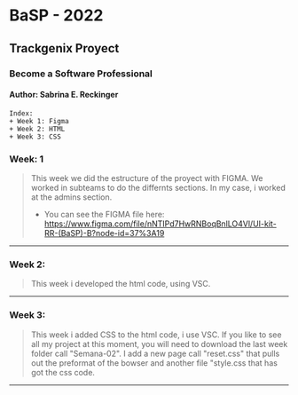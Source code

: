 # BaSP - 2022 
## **Trackgenix Proyect**
### Become a Software Professional
#### Author: Sabrina E. Reckinger



```
Index:
+ Week 1: Figma
+ Week 2: HTML
+ Week 3: CSS
```


### **Week: 1**

>This week we did the estructure of the proyect with FIGMA.
We worked in subteams to do the differnts sections. 
In my case, i worked at the admins section.
>+ You can see the FIGMA file here: https://www.figma.com/file/nNTIPd7HwRNBoqBnlLO4Vl/UI-kit-RR-(BaSP)-B?node-id=37%3A19
 

---------------------------------------


### **Week 2:**

>This week i developed the html code, using VSC.

---------------------------------------


### Week 3:

>This week i added CSS to the html code, i use VSC.
If you like to see all my project at this moment, you will need to download the last week folder call "Semana-02".
I add a new page call "reset.css" that pulls out the preformat of the bowser and another file "style.css that has got the css code. 


---------------------------------------